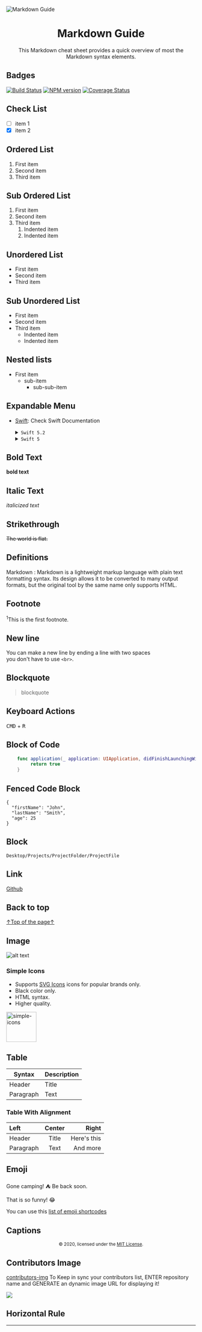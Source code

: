 ![Markdown Guide](https://github.com/AndrewFakher/Markdown-Guide/blob/master/markdown-guide-og.jpg)
<h1 align="center">Markdown Guide</h1>
<p align="center">
	This Markdown cheat sheet provides a quick overview of most the Markdown syntax elements.
</p>

## Badges
[![Build Status](https://img.shields.io/travis/markdown-it/markdown-it-deflist/master.svg?style=flat)](https://shields.io)
[![NPM version](https://img.shields.io/npm/v/markdown-it-deflist.svg?style=flat)](https://shields.io)
[![Coverage Status](https://img.shields.io/coveralls/markdown-it/markdown-it-deflist/master.svg?style=flat)](https://shields.io)

## Check List
- [ ] item 1
- [x] item 2

## Ordered List
1. First item
2. Second item
3. Third item

## Sub Ordered List
1. First item
2. Second item
3. Third item
    1. Indented item
    2. Indented item

## Unordered List
- First item
- Second item
- Third item

## Sub Unordered List
- First item
- Second item
- Third item
    - Indented item
    - Indented item
  
## Nested lists
- First item
  - sub-item
    - sub-sub-item
    
## Expandable Menu
- [Swift](https://swift.org/about/): Check Swift Documentation 
  <details>
	<summary><code>Swift 5.2</code> </summary>

	Released July 15, 2019	<br>
	<a href='https://github.com/AndrewFakher/GitDemo/blob/master/github.png'><code>Screenshot</code></a> 
  </details>
  
    <details>
	<summary><code>Swift 5</code> </summary>
   
	Released March 25, 2019<br>
	<a href='https://github.com/AndrewFakher/GitDemo/blob/master/github.png'><code>Screenshot</code></a> 
  </details>

## Bold Text
**bold text**

## Italic Text
*italicized text*

## Strikethrough
~~The world is flat.~~

## Definitions
Markdown
: Markdown is a lightweight markup language with plain text formatting syntax. Its design allows it to be converted to many output formats, but the original 
tool by the same name only supports HTML.

## Footnote
<sup>1</sup>This is the first footnote.

## New line
You can make a new line by ending a line with two spaces  
you don't have to use `<br>`.

## Blockquote
> blockquote

## Keyboard Actions
<kbd>CMD</kbd> + <kbd>R</kbd>

## Block of Code
```swift 
    func application(_ application: UIApplication, didFinishLaunchingWithOptions launchOptions: [UIApplication.LaunchOptionsKey: Any]?) -> Bool {
         return true
    }
```

## Fenced Code Block
```
{
  "firstName": "John",
  "lastName": "Smith",
  "age": 25
}
```

## Block
`Desktop/Projects/ProjectFolder/ProjectFile`

## Link
[Github](https://www.github.com)

## Back to top
[↑Top of the page↑](#readme) 

## Image
![alt text](https://github.com/AndrewFakher/Markdown-Guide/blob/master/github.png)

### Simple Icons
 - Supports [SVG Icons](https://github.com/simple-icons/simple-icons/tree/develop/icons) icons for popular brands only.
 - Black color only.
 - HTML syntax.
 - Higher quality. 
 
<img alt="simple-icons" width="80" src="https://cdn.jsdelivr.net/npm/simple-icons@latest/icons/github.svg" />

## Table
| Syntax | Description |
| ----------- | ----------- |
| Header | Title |
| Paragraph | Text |

### Table With Alignment
| Left        | Center      | Right         |
| :---        |    :----:   |          ---: |
| Header      | Title       | Here's this   |
| Paragraph   | Text        | And more      |

## Emoji
Gone camping! :tent: Be back soon.

That is so funny! :joy:

You can use this [list of emoji shortcodes](https://gist.github.com/rxaviers/7360908)

## Captions
<div align= "center">
    <sub>© 2020, licensed under the <a href="https://opensource.org/licenses/MIT">MIT License</a>.</sub>
</div>

## Contributors Image
[contributors-img](https://contributors-img.web.app/preview?repo=wxphp%2Fwxphp) To Keep in sync your contributors list, ENTER repository name and GENERATE an dynamic image URL for displaying it!

<a href="https://github.com/nextcloud/docker/graphs/contributors">
  <img src="https://contributors-img.web.app/image?repo=nextcloud/docker" />
</a>

## Horizontal Rule
---
